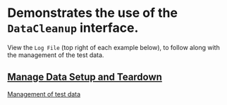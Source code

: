 # Demonstrates the use of the `DataCleanup` interface.  

View the `Log File` (top right of each example below), to follow along with the management of the test data.

## [Manage Data Setup and Teardown](-)
[Management of test data](- "c:assertTrue=manageDataSetUpAndTearDown()")


